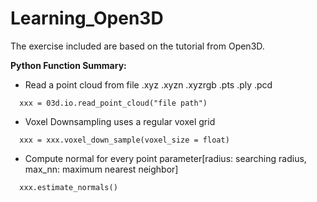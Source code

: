 # Learning_Open3D
The exercise included are based on the tutorial from Open3D.

**Python Function Summary:**
- Read a point cloud from file  .xyz  .xyzn  .xyzrgb   .pts   .ply   .pcd 
```
  xxx = 03d.io.read_point_cloud("file path") 
```
- Voxel Downsampling uses a regular voxel grid
```
  xxx = xxx.voxel_down_sample(voxel_size = float)
```
- Compute normal for every point parameter[radius: searching radius, max_nn: maximum nearest neighbor]
```
  xxx.estimate_normals()
```
